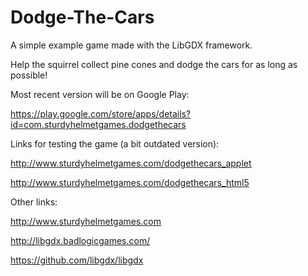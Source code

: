 Dodge-The-Cars
==============

A simple example game made with the LibGDX framework.

Help the squirrel collect pine cones and dodge the cars for as long as possible!

Most recent version will be on Google Play:

https://play.google.com/store/apps/details?id=com.sturdyhelmetgames.dodgethecars

Links for testing the game (a bit outdated version):

http://www.sturdyhelmetgames.com/dodgethecars_applet

http://www.sturdyhelmetgames.com/dodgethecars_html5

Other links:

http://www.sturdyhelmetgames.com

http://libgdx.badlogicgames.com/

https://github.com/libgdx/libgdx